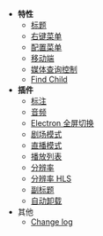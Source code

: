 - **特性**
  - [标题](./features/title.md)
  - [右键菜单](./features/context-menu.md)
  - [配置菜单](./features/setting-menu.md)
  - [移动端](./features/mobile-ui.md)
  - [媒体查询控制](./features/controls-dimension.md)
  - [Find Child](./features/find-child.md)
- **插件**
  - [标注](./plugins/markers.md)
  - [音频](./plugins/audio.md)
  - [Electron 全屏切换](./plugins/electron-fullscreen-toggle.md)
  - [剧场模式](./plugins/full-window-toggle.md)
  - [直播模式](./plugins/live.md)
  - [播放列表](./plugins/playlist.md)
  - [分辨率](./plugins/quality.md)
  - [分辨率 HLS](./plugins/quality-hls.md)
  - [副标题](./plugins/subtitles.md)
  - [自动卸载](./plugins/unload.md)
- 其他
  - [Change log](./CHANGELOG.md)
